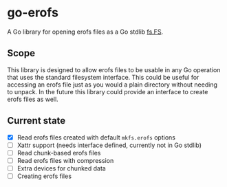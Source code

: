 # go-erofs

A Go library for opening erofs files as a Go stdlib [fs.FS](https://pkg.go.dev/io/fs#FS).

## Scope

This library is designed to allow erofs files to be usable in any Go operation that uses
the standard filesystem interface. This could be useful for accessing an erofs file just
as you would a plain directory without needing to unpack. In the future this library
could provide an interface to create erofs files as well.

## Current state

- [x] Read erofs files created with default `mkfs.erofs` options
- [ ] Xattr support (needs interface defined, currently not in Go stdlib)
- [ ] Read chunk-based erofs files
- [ ] Read erofs files with compression
- [ ] Extra devices for chunked data
- [ ] Creating erofs files
